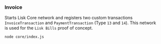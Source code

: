 ### Invoice

Starts Lisk Core network and registers two custom transactions `InvoiceTransaction` and `PaymentTransaction` (Type `13` and `14`).
This network is used for the `Lisk Bills` proof of concept.

```sh
node core/index.js
```
